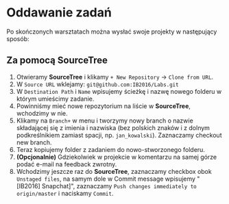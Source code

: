 # Oddawanie zadań
Po skończonych warsztatach można wysłać swoje projekty w następujący sposób:

## Za pomocą SourceTree
1. Otwieramy **SourceTree** i klikamy `+ New Repository` -> `Clone from URL`.
2. W `Source URL` wklejamy: `git@github.com:IB2016/Labs.git`
3. W `Destination Path` i `Name` wpisujemy ścieżkę i nazwę nowego folderu w którym umieścimy zadanie.
4. Powinniśmy mieć nowe repozytorium na liście w **SourceTree**, wchodzimy w nie.
5. Klikamy na `Branch+` w menu i tworzymy nowy branch o nazwie składającej się z imienia i nazwiska (bez polskich znaków i z dolnym podkreślnikiem zamiast spacji, np. `jan_kowalski`). Zaznaczamy checkout new branch.
6. Teraz kopiujemy folder z zadaniem do nowo-stworzonego folderu.
7. **(Opcjonalnie)** Gdziekolwiek w projekcie w komentarzu na samej górze podać e-mail na feedback zwrotny.
8. Wchodzimy jeszcze raz do **SourceTree**, zaznaczamy checkbox obok `Unstaged files`, na samym dole w Commit message wpisujemy "[IB2016] Snapchat]", zaznaczamy `Push changes immediately to origin/master` i naciskamy `Commit`.
